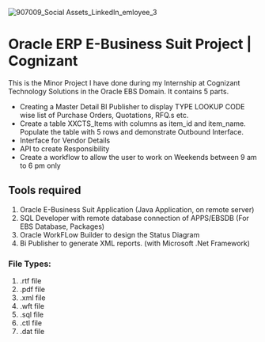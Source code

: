 ![907009_Social Assets_LinkedIn_emloyee_3](https://user-images.githubusercontent.com/44817007/177206170-d03c29a3-c492-4ff7-a2c7-146cd64c462d.jpg)
# Oracle ERP E-Business Suit Project | Cognizant

This is the Minor Project I have done during my Internship at Cognizant Technology Solutions in the Oracle EBS Domain.
It contains 5 parts.
- Creating a Master Detail BI Publisher to display TYPE LOOKUP CODE wise list of Purchase Orders, Quotations, RFQ.s etc.
- Create a table XXCTS_Items with columns as item_id and item_name. Populate the table with 5 rows and demonstrate Outbound Interface.
- Interface for Vendor Details
- API to create Responsibility
- Create a workflow to allow the user to work on Weekends between 9 am to 6 pm only

## Tools required
1. Oracle E-Business Suit Application (Java Application, on remote server)
2. SQL Developer with remote database connection of APPS/EBSDB (For EBS Database, Packages)
3. Oracle WorkFLow Builder to design the Status Diagram
4. Bi Publisher to generate XML reports. (with Microsoft .Net Framework)

### File Types:
1. .rtf file
2. .pdf file
3. .xml file
4. .wft file
5. .sql file
6. .ctl file
7. .dat file
